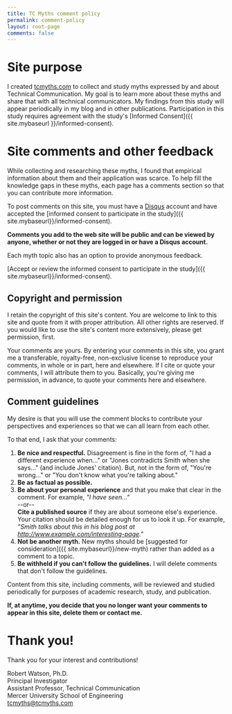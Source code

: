 ```yaml
---
title: TC Myths comment policy
permalink: comment-policy
layout: root-page
comments: false
---
```


# Site purpose

I created [tcmyths.com](http://tcmyths.com) to collect and study myths expressed by and about Technical Communication. My goal is to learn more about these myths and share that with all technical communicators. My findings from this study will appear periodically in my blog and in other publications. Participation in this study requires agreement with the study's [Informed Consent]({{ site.mybaseurl }}/informed-consent).

# Site comments and other feedback

While collecting and researching these myths, I found that empirical information about them and their application was scarce. To help fill the knowledge gaps in these myths, each page has a comments section so that you can contribute more information.

To post comments on this site, you must have a [Disqus](https://disqus.com) account and have accepted the [informed consent to participate in the study]({{ site.mybaseurl}}/informed-consent).

**Comments you add to the web site will be public and can be viewed by anyone, whether or not they are logged in or have a Disqus account.**

Each myth topic also has an option to provide anonymous feedback. 

[Accept or review the informed consent to participate in the study]({{ site.mybaseurl}}/informed-consent).

## Copyright and permission

I retain the copyright of this site's content. You are welcome to link to this site and quote from it with proper attribution. All other rights are reserved. If you would like to use the site's content more extensively, please get permission, first.

Your comments are yours. By entering your comments in this site, you grant me a transferable, royalty-free, non-exclusive license to reproduce your comments, in whole or in part, here and elsewhere. If I cite or quote your comments, I will attribute them to you. Basically, you're giving me permission, in advance, to quote your comments here and elsewhere.

## Comment guidelines

My desire is that you will use the comment blocks to contribute your perspectives and experiences so that we can all learn from each other.

To that end, I ask that your comments:

1. **Be nice and respectful.** Disagreement is fine in the form of, "I had a different experience when..." or "Jones contradicts Smith when she says..." (and include Jones' citation). But, not in the form of, "You're wrong..." or "You don't know what you're talking about."
1. **Be as factual as possible.**
2. **Be about your personal experience** and that you make that clear in the comment. For example, _"I have seen..."_ <br />--or--<br />**Cite a published source** if they are about someone else's experience. Your citation should be detailed enough for us to look it up. For example, _"Smith talks about this in his blog post at http://www.example.com/interesting-page."_
3. **Not be another myth.** New myths should be [suggested for consideration]({{ site.mybaseurl}}/new-myth) rather than added as a comment to a topic.
4. **Be withheld if you can't follow the guidelines.** I will delete comments that don't follow the guidelines.

Content from this site, including comments, will be reviewed and studied periodically for purposes of academic research, study, and publication. 

**If, at anytime, you decide that you no longer want your comments to appear in this site, delete them or contact me.**

# Thank you!

Thank you for your interest and contributions!

Robert Watson, Ph.D.<br/>
Principal Investigator<br/>
Assistant Professor, Technical Communication<br/>
Mercer University School of Engineering<br/>
tcmyths@tcmyths.com
